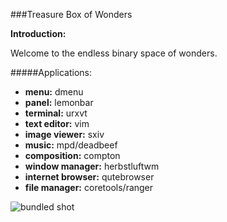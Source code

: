 ###Treasure Box of Wonders

__Introduction:__

Welcome to the endless binary space of wonders.

#####Applications:
- __menu:__ dmenu
- __panel:__ lemonbar
- __terminal:__ urxvt
- __text editor:__ vim
- __image viewer:__ sxiv
- __music:__ mpd/deadbeef
- __composition:__ compton
- __window manager:__ herbstluftwm
- __internet browser:__ qutebrowser
- __file manager:__ coretools/ranger

![bundled shot](https://files.catbox.moe/j5chsc.png)

